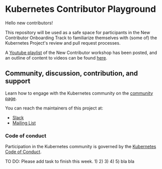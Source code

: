 # Kubernetes Contributor Playground

Hello new contributors!

This repository will be used as a safe space for participants in the New Contributor Onboarding Track to familiarize themselves with (some of) the Kubernetes Project's review and pull request processes.

A [Youtube playlist](https://www.youtube.com/playlist?list=PL69nYSiGNLP3M5X7stuD7N4r3uP2PZQUx) of the New Contributor workshop has been posted, and an outline of content to videos can be found [here](http://git.k8s.io/community/events/2018/05-contributor-summit).

## Community, discussion, contribution, and support

Learn how to engage with the Kubernetes community on the [community page](http://kubernetes.io/community/).

You can reach the maintainers of this project at:

- [Slack](http://slack.k8s.io/)
- [Mailing List](https://groups.google.com/forum/#!forum/kubernetes-dev)

### Code of conduct

Participation in the Kubernetes community is governed by the [Kubernetes Code of Conduct](code-of-conduct.md).

[owners]: https://git.k8s.io/community/contributors/guide/owners.md

TO DO:
Please add task to finish this week.
1)
2)
3)
4)
5)
bla bla  
